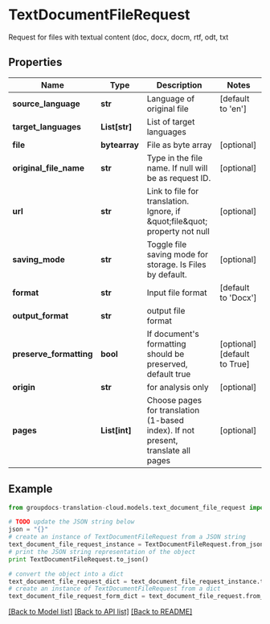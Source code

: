 # TextDocumentFileRequest

Request for files with textual content (doc, docx, docm, rtf, odt, txt

## Properties
Name | Type | Description | Notes
------------ | ------------- | ------------- | -------------
**source_language** | **str** | Language of original file | [default to 'en']
**target_languages** | **List[str]** | List of target languages | 
**file** | **bytearray** | File as byte array | [optional] 
**original_file_name** | **str** | Type in the file name. If null will be as request ID. | [optional] 
**url** | **str** | Link to file for translation. Ignore, if \&quot;file\&quot; property not null | [optional] 
**saving_mode** | **str** | Toggle file saving mode for storage.  Is Files by default. | [optional] 
**format** | **str** | Input file format | [default to 'Docx']
**output_format** | **str** | output file format | 
**preserve_formatting** | **bool** | If document&#39;s formatting should be preserved, default true | [optional] [default to True]
**origin** | **str** | for analysis only | [optional] 
**pages** | **List[int]** | Choose pages for translation (1-based index). If not present, translate all pages | [optional] 

## Example

```python
from groupdocs-translation-cloud.models.text_document_file_request import TextDocumentFileRequest

# TODO update the JSON string below
json = "{}"
# create an instance of TextDocumentFileRequest from a JSON string
text_document_file_request_instance = TextDocumentFileRequest.from_json(json)
# print the JSON string representation of the object
print TextDocumentFileRequest.to_json()

# convert the object into a dict
text_document_file_request_dict = text_document_file_request_instance.to_dict()
# create an instance of TextDocumentFileRequest from a dict
text_document_file_request_form_dict = text_document_file_request.from_dict(text_document_file_request_dict)
```
[[Back to Model list]](../README.md#documentation-for-models) [[Back to API list]](../README.md#documentation-for-api-endpoints) [[Back to README]](../README.md)


